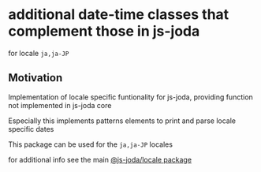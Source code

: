 # additional date-time classes that complement those in js-joda 

for locale `ja,ja-JP` 

## Motivation

Implementation of locale specific funtionality for js-joda, providing function not implemented in js-joda core

Especially this implements patterns elements to print and parse locale specific dates

This package can be used for the `ja,ja-JP` locales

for additional info see the main [@js-joda/locale package](https://www.npmjs.com/package/@js-joda/locale)
